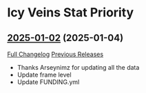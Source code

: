 # Icy Veins Stat Priority

## [2025-01-02](https://github.com/enderneko/IcyVeinsStatPriority/tree/2025-01-02) (2025-01-04)
[Full Changelog](https://github.com/enderneko/IcyVeinsStatPriority/compare/2024-08-24...2025-01-02) [Previous Releases](https://github.com/enderneko/IcyVeinsStatPriority/releases)

- Thanks Arseynimz for updating all the data  
- Update frame level  
- Update FUNDING.yml  
